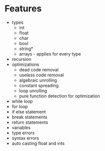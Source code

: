 # Features

-   types
    -   int
    -   float
    -   char
    -   bool
    -   string\*
    -   arrays - applies for every type
-   recursion
-   optimizations
    -   dead code removal
    -   useless code removal
    -   algebraic unrolling
    -   constant spreading
    -   loop unrolling
    -   pure function detection for optimization
-   while loop
-   for loop
-   if else statement
-   break statements
-   return statements
-   variables
-   type errors
-   syntax errors
-   auto casting float and ints
